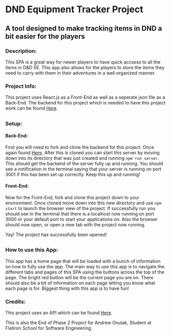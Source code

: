 # DND Equipment Tracker Project

## A tool designed to make tracking items in DND a bit easier for the players

### Description:

This SPA is a great way for newer players to have quick accsess to all the items in D&D 5E. This app
also allows for the players to store the items they need to carry with them in their adventures in a well
organized manner.

### Project Info:

This project uses React.js as a Front-End as well as a seperate json file as a Back-End. The backend for this project which
is needed to have this project work can be found [Here](https://github.com/Kalunodragon/dnd-equipment-backend).

##
### Setup:

#### Back-End:
First you will need to fork and clone the backend for this project. Once again found
[Here](https://github.com/Kalunodragon/dnd-equipment-backend). After this is cloned you can start this server
by moving down into its directory that was just created and running `npm run server`. This should get the
backend of the server fully up and running. You should see a notification in the terminal saying that your
server is running on port 3001 if this has been set up correctly. Keep this up and running!

#### Front-End:
Now for the Front-End, fork and clone this project down to your environment. Once cloned move down into this
new directory and use `npm start` to launch the browser view of the project. If successfully run you should
see in the terminal that there is a localhost now running on port 3000 or your default port to start your applications
on. Also the browser should now open, or open a new tab with the project now running.

Yay! The project has successfully been opened!

##

### How to use this App:

This app has a home page that will be loaded with a bunch of information on how to fully use the app.
The main way to use this app is to navigate the different tabs and pages of this SPA using the buttons
across the top of the page. The bright red button will be the current page you are on. There should also
be a bit of information on each page letting you know what each page is for. Biggest thing with this app
is to have fun!

### Credits:

This project uses an API which can be found [Here](https://www.dnd5eapi.co/).

This is also the End of Phase 2 Project for Andrew Onulak, Student at Flatiron School for Software Engineering.